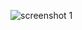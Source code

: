 ![screenshot 1](https://cloud.githubusercontent.com/assets/16939820/13903213/19ded186-ee98-11e5-84ff-09324d8f4dd7.png)
